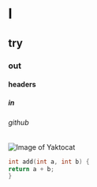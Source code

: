 # I #
## try ##
### out ###
#### headers ####
##### in #####
###### github ######
![Image of Yaktocat](https://octodex.github.com/images/yaktocat.png)

``` C++
int add(int a, int b) {
return a + b;
}
```
